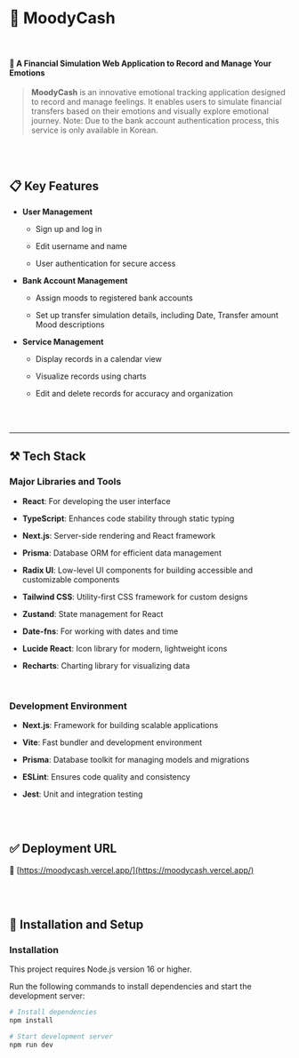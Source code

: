 # 📍 MoodyCash

<br/>

#### 🧸 A Financial Simulation Web Application to Record and Manage Your Emotions

> **MoodyCash** is an innovative emotional tracking application designed to record and manage feelings.
> It enables users to simulate financial transfers based on their emotions and visually explore emotional journey.
> Note: Due to the bank account authentication process, this service is only available in Korean.



<br/><br/>

## 📋 Key Features

-  **User Management**

	- Sign up and log in

	- Edit username and name

	- User authentication for secure access
  
-  **Bank Account Management**

	- Assign moods to registered bank accounts

	- Set up transfer simulation details, including Date, Transfer amount Mood descriptions
	 

-  **Service Management**

  	- Display records in a calendar view
  	
  	- Visualize records using charts
  	
    - Edit and delete records for accuracy and organization
    
  	
<br/><br/>

---

## ⚒ Tech Stack

### Major Libraries and Tools

- **React**: For developing the user interface

- **TypeScript**: Enhances code stability through static typing

- **Next.js**: Server-side rendering and React framework

- **Prisma**: Database ORM for efficient data management

- **Radix UI**: Low-level UI components for building accessible and customizable components

- **Tailwind CSS**: Utility-first CSS framework for custom designs

- **Zustand**: State management for React

- **Date-fns**: For working with dates and time

- **Lucide React**: Icon library for modern, lightweight icons

- **Recharts**: Charting library for visualizing data

<br/>

### Development Environment

- **Next.js**: Framework for building scalable applications

- **Vite**: Fast bundler and development environment

- **Prisma**: Database toolkit for managing models and migrations

- **ESLint**: Ensures code quality and consistency

- **Jest**: Unit and integration testing

<br/><br/>

## ✅ Deployment URL

🔗 [https://moodycash.vercel.app/](https://moodycash.vercel.app/)


<br/><br/>

## 🎃 Installation and Setup

### Installation

This project requires Node.js version 16 or higher.

Run the following commands to install dependencies and start the development server:

```bash
# Install dependencies
npm install

# Start development server
npm run dev
